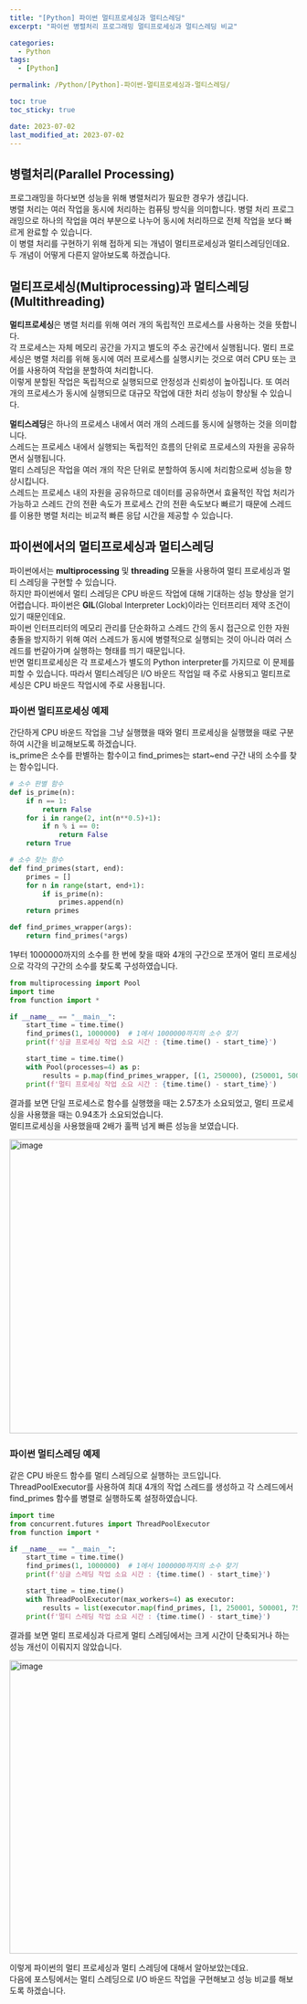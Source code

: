 ```yaml
---
title: "[Python] 파이썬 멀티프로세싱과 멀티스레딩"
excerpt: "파이썬 병렬처리 프로그래밍 멀티프로세싱과 멀티스레딩 비교"

categories:
  - Python
tags:
  - [Python]

permalink: /Python/[Python]-파이썬-멀티프로세싱과-멀티스레딩/

toc: true
toc_sticky: true

date: 2023-07-02
last_modified_at: 2023-07-02
---
```


## 병렬처리(Parallel Processing)

프로그래밍을 하다보면 성능을 위해 병렬처리가 필요한 경우가 생깁니다. <br>
병렬 처리는 여러 작업을 동시에 처리하는 컴퓨팅 방식을 의미합니다. 병렬 처리 프로그래밍으로 하나의 작업을 여러 부분으로 나누어 동시에 처리하므로 전체 작업을 보다 빠르게 완료할 수 있습니다. <br>
이 병렬 처리를 구현하기 위해 접하게 되는 개념이 멀티프로세싱과 멀티스레딩인데요. 두 개념이 어떻게 다른지 알아보도록 하겠습니다. <br>


## 멀티프로세싱(Multiprocessing)과 멀티스레딩(Multithreading)

**멀티프로세싱**은 병렬 처리를 위해 여러 개의 독립적인 프로세스를 사용하는 것을 뜻합니다.  
각 프로세스는 자체 메모리 공간을 가지고 별도의 주소 공간에서 실행됩니다. 멀티 프로세싱은 병렬 처리를 위해 동시에 여러 프로세스를 실행시키는 것으로 여러 CPU 또는 코어를 사용하여 작업을 분할하여 처리합니다.  
이렇게 분할된 작업은 독립적으로 실행되므로 안정성과 신뢰성이 높아집니다. 또 여러 개의 프로세스가 동시에 실행되므로 대규모 작업에 대한 처리 성능이 향상될 수 있습니다.  


**멀티스레딩**은 하나의 프로세스 내에서 여러 개의 스레드를 동시에 실행하는 것을 의미합니다.  
스레드는 프로세스 내에서 실행되는 독립적인 흐름의 단위로 프로세스의 자원을 공유하면서 실행됩니다.  
멀티 스레딩은 작업을 여러 개의 작은 단위로 분할하여 동시에 처리함으로써 성능을 향상시킵니다.  
스레드는 프로세스 내의 자원을 공유하므로 데이터를 공유하면서 효율적인 작업 처리가 가능하고 스레드 간의 전환 속도가 프로세스 간의 전환 속도보다 빠르기 때문에 스레드를 이용한 병렬 처리는 비교적 빠른 응답 시간을 제공할 수 있습니다.

## 파이썬에서의 멀티프로세싱과 멀티스레딩

파이썬에서는 **multiprocessing** 및 **threading** 모듈을 사용하여 멀티 프로세싱과 멀티 스레딩을 구현할 수 있습니다.  
하지만 파이썬에서 멀티 스레딩은 CPU 바운드 작업에 대해 기대하는 성능 향상을 얻기 어렵습니다. 파이썬은 **GIL**(Global Interpreter Lock)이라는 인터프리터 제약 조건이 있기 때문인데요.  
파이썬 인터프리터의 메모리 관리를 단순화하고 스레드 간의 동시 접근으로 인한 자원 충돌을 방지하기 위해 여러 스레드가 동시에 병렬적으로 실행되는 것이 아니라 여러 스레드를 번갈아가며 실행하는 형태를 띄기 때문입니다.  
반면 멀티프로세싱은 각 프로세스가 별도의 Python interpreter를 가지므로 이 문제를 피할 수 있습니다. 따라서 멀티스레딩은 I/O 바운드 작업일 때 주로 사용되고 멀티프로세싱은 CPU 바운드 작업시에 주로 사용됩니다.

### 파이썬 멀티프로세싱 예제

간단하게 CPU 바운드 작업을 그냥 실행했을 때와 멀티 프로세싱을 실행했을 때로 구분하여 시간을 비교해보도록 하겠습니다.  
is_prime은 소수를 판별하는 함수이고 find_primes는 start~end 구간 내의 소수를 찾는 함수입니다.  

```python
# 소수 판별 함수
def is_prime(n):
    if n == 1:
        return False
    for i in range(2, int(n**0.5)+1):
        if n % i == 0:
            return False
    return True

# 소수 찾는 함수
def find_primes(start, end):
    primes = []
    for n in range(start, end+1):
        if is_prime(n):
            primes.append(n)
    return primes

def find_primes_wrapper(args):
    return find_primes(*args)
```


1부터 1000000까지의 소수를 한 번에 찾을 때와 4개의 구간으로 쪼개어 멀티 프로세싱으로 각각의 구간의 소수를 찾도록 구성하였습니다.
```python
from multiprocessing import Pool
import time
from function import *

if __name__ == "__main__":
    start_time = time.time()
    find_primes(1, 1000000)  # 1에서 1000000까지의 소수 찾기
    print(f'싱글 프로세싱 작업 소요 시간 : {time.time() - start_time}')

    start_time = time.time()
    with Pool(processes=4) as p:
        results = p.map(find_primes_wrapper, [(1, 250000), (250001, 500000), (500001, 750000), (750001, 1000000)])
    print(f'멀티 프로세싱 작업 소요 시간 : {time.time() - start_time}')
```

결과를 보면 단일 프로세스로 함수를 실행했을 때는 2.57초가 소요되었고, 멀티 프로세싱을 사용했을 때는 0.94초가 소요되었습니다.  
멀티프로세싱을 사용했을때 2배가 훌쩍 넘게 빠른 성능을 보였습니다.

<img width="515" alt="image" src="https://github.com/zisu17/zisu17.github.io/assets/108858121/2ab74197-c694-4064-a780-720025400815">

### 파이썬 멀티스레딩 예제

같은 CPU 바운드 함수를 멀티 스레딩으로 실행하는 코드입니다. ThreadPoolExecutor를 사용하여 최대 4개의 작업 스레드를 생성하고 각 스레드에서 find_primes 함수를 병렬로 실행하도록 설정하였습니다.
```python
import time
from concurrent.futures import ThreadPoolExecutor
from function import *

if __name__ == "__main__":
    start_time = time.time()
    find_primes(1, 1000000)  # 1에서 1000000까지의 소수 찾기
    print(f'싱글 스레딩 작업 소요 시간 : {time.time() - start_time}')

    start_time = time.time()
    with ThreadPoolExecutor(max_workers=4) as executor:
        results = list(executor.map(find_primes, [1, 250001, 500001, 750001], [250000, 500000, 750000, 1000000]))
    print(f'멀티 스레딩 작업 소요 시간 : {time.time() - start_time}')
```

결과를 보면 멀티 프로세싱과 다르게 멀티 스레딩에서는 크게 시간이 단축되거나 하는 성능 개선이 이뤄지지 않았습니다.

<img width="514" alt="image" src="https://github.com/zisu17/zisu17.github.io/assets/108858121/a1391210-7a32-4493-938b-4c8768e505bc">

이렇게 파이썬의 멀티 프로세싱과 멀티 스레딩에 대해서 알아보았는데요.  
다음에 포스팅에서는 멀티 스레딩으로 I/O 바운드 작업을 구현해보고 성능 비교를 해보도록 하겠습니다.
